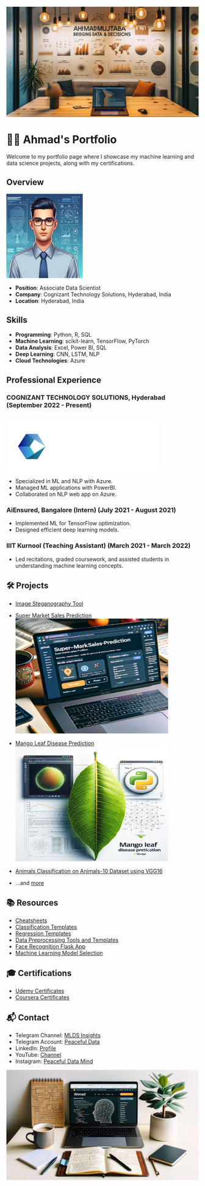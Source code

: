 ![Cover Image](images/Cover.png)

# 👨‍💼 Ahmad's Portfolio

Welcome to my portfolio page where I showcase my machine learning and data science projects, along with my certifications.

## Overview

<img src="images/Profile.png" alt="Profile Picture" width="200" height="220"/>

- **Position**: Associate Data Scientist
- **Company**: Cognizant Technology Solutions, Hyderabad, India
- **Location**: Hyderabad, India

## Skills

- **Programming**: Python, R, SQL
- **Machine Learning**: scikit-learn, TensorFlow, PyTorch
- **Data Analysis**: Excel, Power BI, SQL
- **Deep Learning**: CNN, LSTM, NLP
- **Cloud Technologies**: Azure

## Professional Experience

### COGNIZANT TECHNOLOGY SOLUTIONS, Hyderabad  (September 2022 - Present)
<br>
<img src="images/Cognizant.png" alt="Cognizant Logo" width="400" height="130"/>

- Specialized in ML and NLP with Azure.
- Managed ML applications with PowerBI.
- Collaborated on NLP web app on Azure.

### AiEnsured, Bangalore (Intern) (July 2021 - August 2021)
- Implemented ML for TensorFlow optimization.
- Designed efficient deep learning models.

### IIIT Kurnool (Teaching Assistant) (March 2021 - March 2022)
- Led recitations, graded coursework, and assisted students in understanding machine learning concepts.

## 🛠️ Projects

- [Image Steganography Tool](https://github.com/pypi-ahmad/Image-Steganography-Tool)
  
- [Super Market Sales Prediction](https://github.com/pypi-ahmad/Super-Market-Sales-Prediction)
  <br>
  <img src="images/Supermarket.png" alt="Supermarket Thumbnail" width="400" height="300"/>

- [Mango Leaf Disease Prediction](https://github.com/pypi-ahmad/Mango-Leaf-Disease-Prediction)
  <br>
  <img src="images/Mango.png" alt="Mango Leaf Thumbnail" width="400" height="300"/>
  
- [Animals Classification on Animals-10 Dataset using VGG16](https://github.com/pypi-ahmad/Animals-Classification-on-Animals-10-Dataset-using-VGG16)
- ...and [more](https://github.com/pypi-ahmad?tab=repositories)

## 📚 Resources

- [Cheatsheets](https://github.com/pypi-ahmad/Cheatsheets)
- [Classification Templates](https://github.com/pypi-ahmad/Classification-Templates)
- [Regression Templates](https://github.com/pypi-ahmad/Regression-Templates)
- [Data Preprocessing Tools and Templates](https://github.com/pypi-ahmad/Data-Preprocessing-Tools-and-Templates)
- [Face Recognition Flask App](https://github.com/pypi-ahmad/FaceRecognition_Flask)
- [Machine Learning Model Selection](https://github.com/pypi-ahmad/Machine-Learning-Model-Selection)

## 🎓 Certifications

- [Udemy Certificates](https://github.com/pypi-ahmad/Udemy-Certificates)
- [Coursera Certificates](https://github.com/pypi-ahmad/Coursera-Certificates)

## 📬 Contact

- Telegram Channel: [MLDS Insights](https://t.me/MLDSInsights)
- Telegram Account: [Peaceful Data](https://t.me/peacefuldata)
- LinkedIn: [Profile](https://www.linkedin.com/in/ahmad-iiitk/)
- YouTube: [Channel](https://www.youtube.com/channel/UC38wvN6ZalnJAKjel48i18w)
- Instagram: [Peaceful Data Mind](https://www.instagram.com/peacefuldatamind/)

![Image 1](images/1.png)
